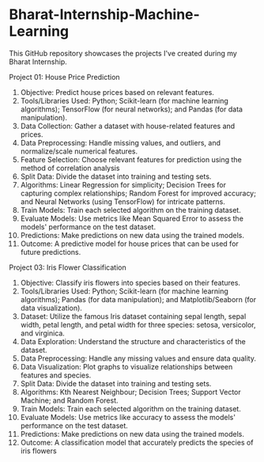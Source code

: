 # Bharat-Internship-Machine-Learning
This GitHub repository showcases the projects I've created during my Bharat Internship.

Project 01: House Price Prediction

1. Objective: Predict house prices based on relevant features.
2. Tools/Libraries Used:
 Python;
 Scikit-learn (for machine learning algorithms);
 TensorFlow (for neural networks); and
 Pandas (for data manipulation).
3. Data Collection: Gather a dataset with house-related features and prices.
4. Data Preprocessing: Handle missing values, and outliers, and normalize/scale numerical features.
5. Feature Selection: Choose relevant features for prediction using the method of correlation analysis
6. Split Data: Divide the dataset into training and testing sets.
7. Algorithms:
Linear Regression for simplicity;
Decision Trees for capturing complex relationships;
Random Forest for improved accuracy; and
Neural Networks (using TensorFlow) for intricate patterns.
8. Train Models: Train each selected algorithm on the training dataset.
9. Evaluate Models: Use metrics like Mean Squared Error to assess the models' performance on the test dataset.
10. Predictions: Make predictions on new data using the trained models.
11. Outcome: A predictive model for house prices that can be used for future predictions.


Project 03: Iris Flower Classification
1. Objective: Classify iris flowers into species based on their features.
2. Tools/Libraries Used:
 Python;
 Scikit-learn (for machine learning algorithms);
 Pandas (for data manipulation); and
 Matplotlib/Seaborn (for data visualization).
3. Dataset: Utilize the famous Iris dataset containing sepal length, sepal width, petal length, and petal width for three species: setosa, versicolor, and virginica.
4. Data Exploration: Understand the structure and characteristics of the dataset.
5. Data Preprocessing: Handle any missing values and ensure data quality.
6. Data Visualization: Plot graphs to visualize relationships between features and species.
7. Split Data: Divide the dataset into training and testing sets.
8. Algorithms:
Kth Nearest Neighbour;
Decision Trees;
Support Vector Machine; and
Random Forest.
9. Train Models: Train each selected algorithm on the training dataset.
10. Evaluate Models: Use metrics like accuracy to assess the models' performance on the test dataset.
11. Predictions: Make predictions on new data using the trained models.
12. Outcome: A classification model that accurately predicts the species of iris flowers
